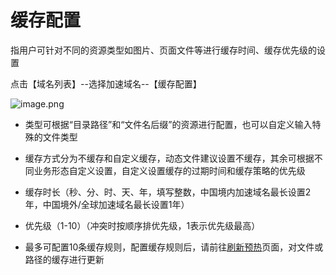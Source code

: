 # **缓存配置**

指用户可针对不同的资源类型如图片、页面文件等进行缓存时间、缓存优先级的设置

点击【域名列表】--选择加速域名--【缓存配置】

![image.png](https://img1.jcloudcs.com/cms/ce3b1a47-fe29-4d91-affc-01580f6dc87f20180205095621.png)

- 类型可根据“目录路径”和“文件名后缀”的资源进行配置，也可以自定义输入特殊的文件类型

  

- 缓存方式分为不缓存和自定义缓存，动态文件建议设置不缓存，其余可根据不同业务形态自定义设置，自定义设置缓存的过期时间和缓存策略的优先级

- 缓存时长（秒、分、时、天、年，填写整数，中国境内加速域名最长设置2年，中国境外/全球加速域名最长设置1年）

- 优先级（1-10）（冲突时按顺序排优先级，1表示优先级最高）

- 最多可配置10条缓存规则，配置缓存规则后，请前往[刷新预热](https://docs.jdcloud.com/cn/cdn/refresh-preheat)页面，对文件或路径的缓存进行更新
